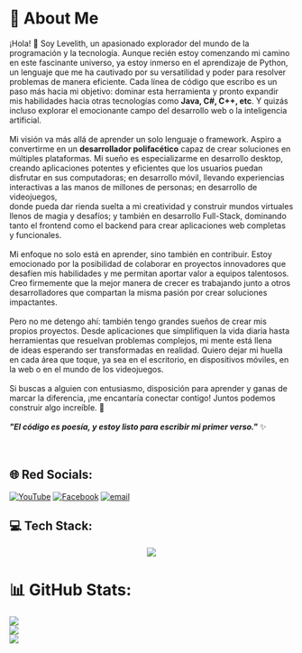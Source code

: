 # 💫 About Me
¡Hola! 👋 Soy Levelith, un apasionado explorador del mundo de la programación y la tecnología. Aunque recién estoy comenzando mi camino en este fascinante universo, ya estoy inmerso en el aprendizaje de Python,<br>un lenguaje que me ha cautivado por su versatilidad y poder para resolver problemas de manera eficiente. Cada línea de código que escribo es un paso más hacia mi objetivo: dominar esta herramienta y pronto expandir<br>mis habilidades hacia otras tecnologías como **Java, C#, C++, etc**. Y quizás incluso explorar el emocionante campo del desarrollo web o la inteligencia artificial.<br><br>Mi visión va más allá de aprender un solo lenguaje o framework. Aspiro a convertirme en un **desarrollador polifacético** capaz de crear soluciones en múltiples plataformas. Mi sueño es especializarme en desarrollo desktop,<br>creando aplicaciones potentes y eficientes que los usuarios puedan disfrutar en sus computadoras; en desarrollo móvil, llevando experiencias interactivas a las manos de millones de personas; en desarrollo de videojuegos,<br>donde pueda dar rienda suelta a mi creatividad y construir mundos virtuales llenos de magia y desafíos; y también en desarrollo Full-Stack, dominando tanto el frontend como el backend para crear aplicaciones web completas<br>y funcionales.<br><br>Mi enfoque no solo está en aprender, sino también en contribuir. Estoy emocionado por la posibilidad de colaborar en proyectos innovadores que desafíen mis habilidades y me permitan aportar valor a equipos talentosos.<br>Creo firmemente que la mejor manera de crecer es trabajando junto a otros desarrolladores que compartan la misma pasión por crear soluciones impactantes.<br><br>Pero no me detengo ahí: también tengo grandes sueños de crear mis propios proyectos. Desde aplicaciones que simplifiquen la vida diaria hasta herramientas que resuelvan problemas complejos, mi mente está llena<br>de ideas esperando ser transformadas en realidad. Quiero dejar mi huella en cada área que toque, ya sea en el escritorio, en dispositivos móviles, en la web o en el mundo de los videojuegos.<br><br>Si buscas a alguien con entusiasmo, disposición para aprender y ganas de marcar la diferencia, ¡me encantaría conectar contigo! Juntos podemos construir algo increíble. 🚀<br><br> **_"El código es poesía, y estoy listo para escribir mi primer verso."_** ✨<br><br><br>

## 🌐 Red Socials:
[![YouTube](https://go-skill-icons.vercel.app/api/icons?i=youtube)](https://youtube.com/@Levelith0)
[![Facebook](https://go-skill-icons.vercel.app/api/icons?i=facebook)](https://www.facebook.com/profile.php?id=61574227502117)
[![email](https://go-skill-icons.vercel.app/api/icons?i=gmail)](mailto:levelith0@gmail.com)

## 💻 Tech Stack:
<p align="center">
  <a href="https://skillicons.dev" style="border: none; text-decoration: none;">
  <a href="https://go-skill-icons.vercel.app" style="border: none; text-decoration: none;">
  <a href="https://skillicons.dev" style="text-decoration: none; border: none;">
  <a href="[https://skillicons.dev](https://go-skill-icons.vercel.app)" style="text-decoration: none; border: none;">
    <!-- <img src="https://skillicons.dev/icons?i=" style="border: none;" /> -->
    <img src="https://go-skill-icons.vercel.app/api/icons?i=py,terminal,photoshop,illustrator,audition,opensource,virtualbox,git,github,vscode,steam,windows,linux" style="border: none;" />
  </a>
</p>

# 📊 GitHub Stats:
![](https://github-readme-stats.vercel.app/api?username=Levelith&theme=highcontrast&hide_border=false&include_all_commits=false&count_private=true)<br/>
![](https://nirzak-streak-stats.vercel.app/?user=Levelith&theme=highcontrast&hide_border=false)<br/>
![](https://github-readme-stats.vercel.app/api/top-langs/?username=Levelith&theme=highcontrast&hide_border=false&include_all_commits=false&count_private=true&layout=compact)


